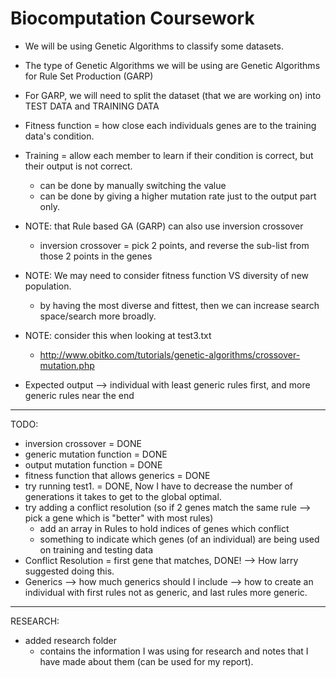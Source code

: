 # Biocomputation Coursework

- We will be using Genetic Algorithms to classify some datasets.

- The type of Genetic Algorithms we will be using are Genetic Algorithms for Rule Set Production (GARP)

- For GARP, we will need to split the dataset (that we are working on) into TEST DATA and TRAINING DATA

- Fitness function = how close each individuals genes are to the training data's condition.

- Training = allow each member to learn if their condition is correct, but their output is not correct.
  - can be done by manually switching the value
  - can be done by giving a higher mutation rate just to the output part only.

- NOTE: that Rule based GA (GARP) can also use inversion crossover
  - inversion crossover = pick 2 points, and reverse the sub-list from those 2 points in the genes

- NOTE: We may need to consider fitness function VS diversity of new population.
  - by having the most diverse and fittest, then we can increase search space/search more broadly.

- NOTE: consider this when looking at test3.txt
  - http://www.obitko.com/tutorials/genetic-algorithms/crossover-mutation.php

- Expected output --> individual with least generic rules first, and more generic rules near the end

------------------------------------------
TODO:
- inversion crossover = DONE
- generic mutation function = DONE
- output mutation function = DONE
- fitness function that allows generics = DONE
- try running test1. = DONE, Now I have to decrease the number of generations it takes to get to the global optimal.
- try adding a conflict resolution (so if 2 genes match the same rule --> pick a gene which is "better" with most rules)
  - add an array in Rules to hold indices of genes which conflict
  - something to indicate which genes (of an individual) are being used on training and testing data
- Conflict Resolution = first gene that matches, DONE! --> How larry suggested doing this.
- Generics --> how much generics should I include --> how to create an individual with first rules not as generic, and last rules more generic.
------------------------------------------
RESEARCH:
- added research folder
  - contains the information I was using for research and notes that I have made about them (can be used for my report).
